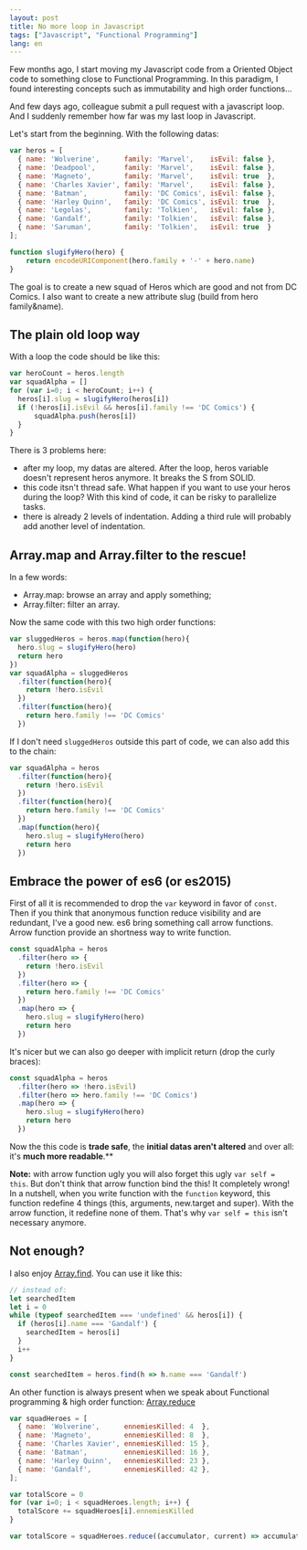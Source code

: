 ```yaml
---
layout: post
title: No more loop in Javascript
tags: ["Javascript", "Functional Programming"]
lang: en
---
```


Few months ago, I start moving my Javascript code from a Oriented Object code to something close to Functional Programming.
In this paradigm, I found interesting concepts such as immutability and high order functions...

And few days ago, colleague submit a pull request with a javascript loop. And I suddenly remember how far was my last loop in Javascript.

Let's start from the beginning. With the following datas:

```js
var heros = [
  { name: 'Wolverine',      family: 'Marvel',    isEvil: false },
  { name: 'Deadpool',       family: 'Marvel',    isEvil: false },
  { name: 'Magneto',        family: 'Marvel',    isEvil: true  },
  { name: 'Charles Xavier', family: 'Marvel',    isEvil: false },
  { name: 'Batman',         family: 'DC Comics', isEvil: false },
  { name: 'Harley Quinn',   family: 'DC Comics', isEvil: true  },
  { name: 'Legolas',        family: 'Tolkien',   isEvil: false },
  { name: 'Gandalf',        family: 'Tolkien',   isEvil: false },
  { name: 'Saruman',        family: 'Tolkien',   isEvil: true  }
];

function slugifyHero(hero) {
    return encodeURIComponent(hero.family + '-' + hero.name)
}
```

The goal is to create a new squad of Heros which are good and not from DC Comics. I also want to create a new attribute slug (build from hero family&name).

## The plain old loop way

With a loop the code should be like this:

```js
var heroCount = heros.length
var squadAlpha = []
for (var i=0; i < heroCount; i++) {
  heros[i].slug = slugifyHero(heros[i])
  if (!heros[i].isEvil && heros[i].family !== 'DC Comics') {
      squadAlpha.push(heros[i])
  }
}
```

There is 3 problems here:

* after my loop, my datas are altered. After the loop, heros variable doesn't represent heros anymore. It breaks the S from SOLID.
* this code itsn't thread safe. What happen if you want to use your heros during the loop? With this kind of code, it can be risky to parallelize tasks.
* there is already 2 levels of indentation. Adding a third rule will probably add another level of indentation.


## Array.map and Array.filter to the rescue!

In a few words:

* Array.map: browse an array and apply something;
* Array.filter: filter an array.

Now the same code with this two high order functions:

```js
var sluggedHeros = heros.map(function(hero){
  hero.slug = slugifyHero(hero)
  return hero
})
var squadAlpha = sluggedHeros
  .filter(function(hero){
    return !hero.isEvil
  })
  .filter(function(hero){
    return hero.family !== 'DC Comics'
  })
```

If I don't need `sluggedHeros` outside this part of code, we can also add this to the chain:

```js
var squadAlpha = heros
  .filter(function(hero){
    return !hero.isEvil
  })
  .filter(function(hero){
    return hero.family !== 'DC Comics'
  })
  .map(function(hero){
    hero.slug = slugifyHero(hero)
    return hero
  })
```

## Embrace the power of es6 (or es2015)

First of all it is recommended to drop the `var` keyword in favor of `const`.
Then if you think that anonymous function reduce visibility and are redundant, I've a good new. es6 bring something call arrow functions. Arrow function provide an shortness way to write function.

```js
const squadAlpha = heros
  .filter(hero => {
    return !hero.isEvil
  })
  .filter(hero => {
    return hero.family !== 'DC Comics'
  })
  .map(hero => {
    hero.slug = slugifyHero(hero)
    return hero
  })
```

It's nicer but we can also go deeper with implicit return (drop the curly braces):

```js
const squadAlpha = heros
  .filter(hero => !hero.isEvil)
  .filter(hero => hero.family !== 'DC Comics')
  .map(hero => {
    hero.slug = slugifyHero(hero)
    return hero
  })
```

Now the this code is **trade safe**, the **initial datas aren't altered** and over all: it's **much more readable**.**

**Note:** with arrow function ugly you will also forget this ugly `var self = this`. But don't think that arrow function bind the this! It completely wrong!
In a nutshell, when you write function with the `function` keyword, this function redefine 4 things (this, arguments, new.target and super). With the arrow function, it redefine none of them. That's why `var self = this` isn't necessary anymore.

## Not enough?

I also enjoy [Array.find](https://developer.mozilla.org/en-US/docs/Web/JavaScript/Reference/Global_Objects/Array/find). You can use it like this:

```js
// instead of:
let searchedItem
let i = 0
while (typeof searchedItem === 'undefined' && heros[i]) {
  if (heros[i].name === 'Gandalf') {
    searchedItem = heros[i]
  }
  i++
}

const searchedItem = heros.find(h => h.name === 'Gandalf')
```

An other function is always present when we speak about Functional programming & high order function: [Array.reduce](https://developer.mozilla.org/en-US/docs/Web/JavaScript/Reference/Global_Objects/Array/Reduce)

```js
var squadHeroes = [
  { name: 'Wolverine',      ennemiesKilled: 4  },
  { name: 'Magneto',        ennemiesKilled: 8  },
  { name: 'Charles Xavier', ennemiesKilled: 15 },
  { name: 'Batman',         ennemiesKilled: 16 },
  { name: 'Harley Quinn',   ennemiesKilled: 23 },
  { name: 'Gandalf',        ennemiesKilled: 42 },
];

var totalScore = 0
for (var i=0; i < squadHeroes.length; i++) {
  totalScore += squadHeroes[i].ennemiesKilled
}

var totalScore = squadHeroes.reduce((accumulator, current) => accumulator + current.ennemiesKilled, 0)
```
